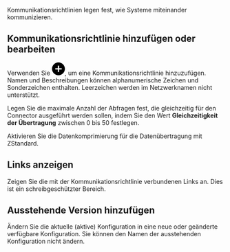 Kommunikationsrichtlinien legen fest, wie Systeme miteinander kommunizieren.

Kommunikationsrichtlinie hinzufügen oder bearbeiten
---------------------------------------------------

Verwenden Sie ![""](Images/ebt1659745488877.svg), um eine Kommunikationsrichtlinie hinzuzufügen. Namen und Beschreibungen können alphanumerische Zeichen und Sonderzeichen enthalten. Leerzeichen werden im Netzwerknamen nicht unterstützt.

Legen Sie die maximale Anzahl der Abfragen fest, die gleichzeitig für den Connector ausgeführt werden sollen, indem Sie den Wert **Gleichzeitigkeit der Übertragung** zwischen 0 bis 50 festlegen.

Aktivieren Sie die Datenkomprimierung für die Datenübertragung mit ZStandard.

Links anzeigen
--------------

Zeigen Sie die mit der Kommunikationsrichtlinie verbundenen Links an. Dies ist ein schreibgeschützter Bereich.

Ausstehende Version hinzufügen
------------------------------

Ändern Sie die aktuelle (aktive) Konfiguration in eine neue oder geänderte verfügbare Konfiguration. Sie können den Namen der ausstehenden Konfiguration nicht ändern.
